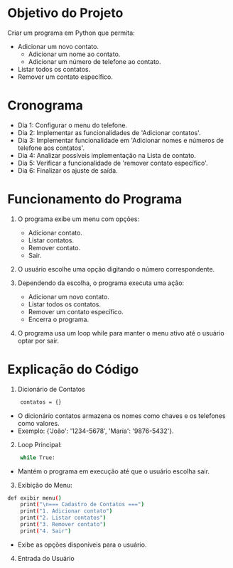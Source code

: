 # Objetivo do Projeto

Criar um programa em Python que permita:
- Adicionar um novo contato.
    - Adicionar um nome ao contato.
    - Adicionar um número de telefone ao contato.
- Listar todos os contatos.
- Remover um contato específico.

# Cronograma 

- Dia 1: Configurar o menu do telefone.
- Dia 2: Implementar as funcionalidades de 'Adicionar contatos'.
- Dia 3: Implementar funcionalidade em 'Adicionar nomes e números de telefone aos contatos'.
- Dia 4: Analizar possíveis implementação na Lista de contato.
- Dia 5: Verificar a funcionalidade de 'remover contato específico'.
- Dia 6: Finalizar os ajuste de saída.

# Funcionamento do Programa

 1. O programa exibe um menu com opções:
    - Adicionar contato.
    - Listar contatos.
    - Remover contato.
    - Sair.

 2. O usuário escolhe uma opção digitando o número correspondente.

 3. Dependendo da escolha, o programa executa uma ação:
    - Adicionar um novo contato.
    - Listar todos os contatos.
    - Remover um contato específico.
    - Encerra o programa.
    
 4. O programa usa um loop while para manter o menu ativo até o usuário optar por sair.

 # Explicação do Código

1. Dicionário de Contatos
    
```bash
    contatos = {}
```

- O dicionário contatos armazena os nomes como chaves e os telefones como valores.
- Exemplo: {'João': '1234-5678', 'Maria': '9876-5432'}.

2. Loop Principal:

```bash
    while True:
```

- Mantém o programa em execução até que o usuário escolha sair.

3. Exibição do Menu:

```bash
def exibir menu()
    print("\n=== Cadastro de Contatos ===")
    print("1. Adicionar contato")
    print("2. Listar contatos")
    print("3. Remover contato")
    print("4. Sair")
```
- Exibe as opções disponíveis para o usuário.

4. Entrada do Usuário